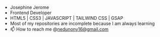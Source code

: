
- Josephine Jerome
- Frontend Developer
- HTML5 | CSS3 | JAVASCRIPT | TAILWIND CSS | GSAP
- Most of my repositories are incomplete because I am always learning 
- 📫 How to reach me @nedunony16@gmail.com

<!---
neducod/neducod is a ✨ special ✨ repository because its `README.md` (this file) appears on your GitHub profile.
You can click the Preview link to take a look at your changes.
--->
